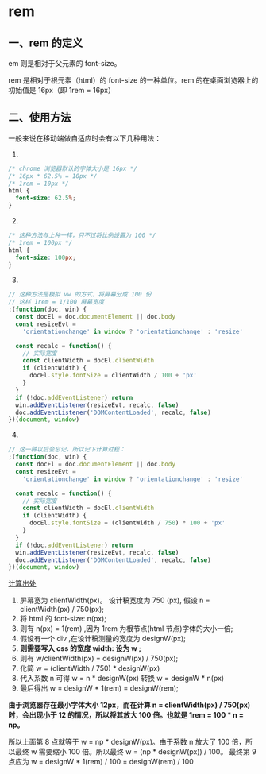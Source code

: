 # rem

## 一、rem 的定义

em 则是相对于父元素的 font-size。

rem 是相对于根元素（html）的 font-size 的一种单位。rem 的在桌面浏览器上的初始值是 16px（即 1rem = 16px）

## 二、使用方法

一般来说在移动端做自适应时会有以下几种用法：

1.

```css
/* chrome 浏览器默认的字体大小是 16px */
/* 16px * 62.5% = 10px */
/* 1rem = 10px */
html {
  font-size: 62.5%;
}
```

2.

```css
/* 这种方法与上种一样，只不过将比例设置为 100 */
/* 1rem = 100px */
html {
  font-size: 100px;
}
```

3.

```js
// 这种方法是模拟 vw 的方式，将屏幕分成 100 份
// 这样 1rem = 1/100 屏幕宽度
;(function(doc, win) {
  const docEl = doc.documentElement || doc.body
  const resizeEvt =
    'orientationchange' in window ? 'orientationchange' : 'resize'

  const recalc = function() {
    // 实际宽度
    const clientWidth = docEl.clientWidth
    if (clientWidth) {
      docEl.style.fontSize = clientWidth / 100 + 'px'
    }
  }
  if (!doc.addEventListener) return
  win.addEventListener(resizeEvt, recalc, false)
  doc.addEventListener('DOMContentLoaded', recalc, false)
})(document, window)
```

4.

```js
// 这一种以后会忘记，所以记下计算过程：
;(function(doc, win) {
  const docEl = doc.documentElement || doc.body
  const resizeEvt =
    'orientationchange' in window ? 'orientationchange' : 'resize'

  const recalc = function() {
    // 实际宽度
    const clientWidth = docEl.clientWidth
    if (clientWidth) {
      docEl.style.fontSize = (clientWidth / 750) * 100 + 'px'
    }
  }
  if (!doc.addEventListener) return
  win.addEventListener(resizeEvt, recalc, false)
  doc.addEventListener('DOMContentLoaded', recalc, false)
})(document, window)
```

[计算出处](https://www.cnblogs.com/muamaker/p/11202628.html)

1. 屏幕宽为 clientWidth(px)。 设计稿宽度为 750 (px), 假设 n = clientWidth(px) / 750(px);
2. 将 html 的 font-size: n(px);
3. 则有 n(px) = 1(rem) ,因为 1rem 为根节点(html 节点)字体的大小一倍;
4. 假设有一个 div ,在设计稿测量的宽度为 designW(px);
5. **则需要写入 css 的宽度 width: 设为 w ;**
6. 则有 w/clientWidth(px) = designW(px) / 750(px);
7. 化简 w = (clientWidth / 750) \* designW(px)
8. 代入系数 n 可得 w = n \* designW(px) 转换 w = designW \* n(px)
9. 最后得出 w = designW \* 1(rem) = designW(rem);

**由于浏览器存在最小字体大小 12px，而在计算 n = clientWidth(px) / 750(px) 时，会出现小于 12 的情况，所以将其放大 100 倍。也就是 1rem = 100 \* n = np。**

所以上面第 8 点就等于 w = np \* designW(px)。由于系数 n 放大了 100 倍，所以最终 w 需要缩小 100 倍。所以最终 w = (np \* designW(px)) / 100。
最终第 9 点应为 w = designW \* 1(rem) / 100 = designW(rem) / 100
